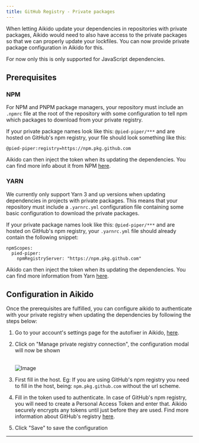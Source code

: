 ```yaml
---
title: GitHub Registry - Private packages
---
```



When letting Aikido update your dependencies in repositories with private packages, Aikido would need to also have access to the private packages so that we can properly update your lockfiles. You can now provide private package configuration in Aikido for this.

For now only this is only supported for JavaScript dependencies.

## Prerequisites

### NPM

For NPM and PNPM package managers, your repository must include an `.npmrc` file at the root of the repository with some configuration to tell npm which packages to download from your private registry.

If your private package names look like this: `@pied-piper/***` and are hosted on GitHub's npm registry, your file should look something like this:

```
@pied-piper:registry=https://npm.pkg.github.com
```

Aikido can then inject the token when its updating the dependencies. You can find more info about it from NPM [here](https://yarnpkg.com/configuration/yarnrc#npmScopes).

### YARN

We currently only support Yarn 3 and up versions when updating dependencies in projects with private packages. This means that your repository must include a `.yarnrc.yml` configuration file containing some basic configuration to download the private packages.

If your private package names look like this: `@pied-piper/***` and are hosted on GitHub's npm registry, your `.yarnrc.yml` file should already contain the following snippet:

```
npmScopes:
  pied-piper:
    npmRegistryServer: "https://npm.pkg.github.com"
```

Aikido can then inject the token when its updating the dependencies. You can find more information from Yarn [here](https://yarnpkg.com/configuration/yarnrc#npmScopes).

## Configuration in Aikido

Once the prerequisites are fulfilled, you can configure aikido to authenticate with your private registry when updating the dependencies by following the steps below:

1. Go to your account's settings page for the autofixer in Aikido, [here](https://app.aikido.dev/settings/integrations/autofix).
2. Click on "Manage private registry connection", the configuration modal will now be shown\
   ​

   ![Image](https://ucarecdn.com/363f11da-763a-4c1f-a6a7-dd93c268d4a3/)
3. First fill in the host. Eg: If you are using GitHub's npm registry you need to fill in the host, being: `npm.pkg.github.com` without the url scheme.
4. Fill in the token used to authenticate. In case of GitHub's npm registry, you will need to create a Personal Access Token and enter that. Aikido securely encrypts any tokens until just before they are used. Find more information about GitHub's registry [here](https://docs.github.com/en/packages/working-with-a-github-packages-registry/working-with-the-npm-registry#authenticating-to-github-packages).
5. Click "Save" to save the configuration

---

###

